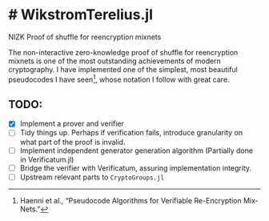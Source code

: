 # # WikstromTerelius.jl
NIZK Proof of shuffle for reencryption mixnets

The non-interactive zero-knowledge proof of shuffle for reencryption mixnets is one of the most outstanding achievements of modern cryptography. I have implemented one of the simplest, most beautiful pseudocodes I have seen[^1], whose notation I follow with great care. 

## TODO:

  *  [x] Implement a prover and verifier
  *  [ ] Tidy things up. Perhaps if verification fails, introduce granularity on what part of the proof is invalid.
  *  [ ] Implement independent generator generation algorithm (Partially done in Verificatum.jl)
  *  [ ] Bridge the verifier with Verificatum, assuring implementation integrity.
  *  [ ] Upstream relevant parts to `CryptoGroups.jl`

[^1]: Haenni et al., “Pseudocode Algorithms for Verifiable Re-Encryption Mix-Nets.”
